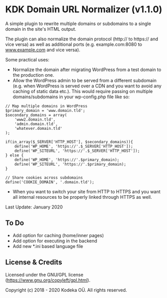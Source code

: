 # KDK Domain URL Normalizer (v1.1.0)

A simple plugin to rewrite multiple domains or subdomains to a single domain in the site's HTML output.

The plugin can also normalize the domain protocol (http:// to https:// and vice versa) as well as additional ports (e.g. example.com:8080 to www.example.com and vice versa).

Some practical uses:

- Normalize the domain after migrating WordPress from a test domain to the production one.
- Allow the WordPress admin to be served from a different subdomain (e.g. when WordPress is served over a CDN and you want to avoid any caching of static data etc.). This would require passing on multiple domains/subdomains in your wp-config.php file like so:
```
// Map multiple domains in WordPress
$primary_domain = 'www.domain.tld';
$secondary_domains = array(
    'www2.domain.tld',
    'admin.domain.tld',
    'whatever.domain.tld'
);

if(in_array($_SERVER['HTTP_HOST'], $secondary_domains)){
    define('WP_HOME', 'https://'.$_SERVER['HTTP_HOST']);
    define('WP_SITEURL', 'https://'.$_SERVER['HTTP_HOST']);
} else {
    define('WP_HOME', 'https://'.$primary_domain);
    define('WP_SITEURL', 'https://'.$primary_domain);
}

// Share cookies across subdomains
define('COOKIE_DOMAIN', '.domain.tld');
```
- When you want to switch your site from HTTP to HTTPS and you want all internal resources to be properly linked through HTTPS as well.

Last Update: January 2020


## To Do
- Add option for caching (home/inner pages)
- Add option for executing in the backend
- Add new *.ini based language file


## License & Credits

Licensed under the GNU/GPL license (https://www.gnu.org/copyleft/gpl.html).

Copyright (c) 2018 - 2020 Kodeka OÜ. All rights reserved.
